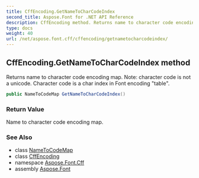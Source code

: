 ```yaml
---
title: CffEncoding.GetNameToCharCodeIndex
second_title: Aspose.Font for .NET API Reference
description: CffEncoding method. Returns name to character code encoding map. Note character code is not a unicode. Character code is a char index in Font encoding table
type: docs
weight: 40
url: /net/aspose.font.cff/cffencoding/getnametocharcodeindex/
---
```

## CffEncoding.GetNameToCharCodeIndex method

Returns name to character code encoding map. Note: character code is not a unicode. Character code is a char index in Font encoding "table".

```csharp
public NameToCodeMap GetNameToCharCodeIndex()
```

### Return Value

Name to character code encoding map.

### See Also

* class [NameToCodeMap](../../../aspose.font/nametocodemap/)
* class [CffEncoding](../)
* namespace [Aspose.Font.Cff](../../cffencoding/)
* assembly [Aspose.Font](../../../)


